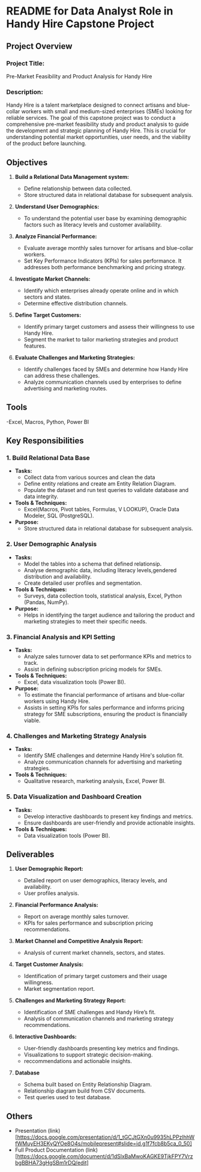 # README for Data Analyst Role in Handy Hire Capstone Project

## Project Overview

### Project Title: 
Pre-Market Feasibility and Product Analysis for Handy Hire

### Description:
Handy Hire is a talent marketplace designed to connect artisans and blue-collar workers with small and medium-sized enterprises (SMEs) looking for reliable services. The goal of this capstone project was to conduct a comprehensive pre-market feasibility study and product analysis to guide the development and strategic planning of Handy Hire. 
This is crucial for understanding potential market opportunities, user needs, and the viability of the product before launching.

## Objectives

1. **Build a Relational Data Management system:**
   - Define relationship between data collected.
   - Store structured data in relational database for subsequent analysis.
2. **Understand User Demographics:**
   - To understand the potential user base by examining demographic factors such as literacy levels and customer availability.

3. **Analyze Financial Performance:**
   - Evaluate average monthly sales turnover for artisans and blue-collar workers.
   - Set Key Performance Indicators (KPIs) for sales performance. It addresses both performance benchmarking and pricing strategy.

4. **Investigate Market Channels:**
   - Identify which enterprises already operate online and in which sectors and states.
   - Determine effective distribution channels.

5. **Define Target Customers:**
   - Identify primary target customers and assess their willingness to use Handy Hire.
   - Segment the market to tailor marketing strategies and product features.

6. **Evaluate Challenges and Marketing Strategies:**
   - Identify challenges faced by SMEs and determine how Handy Hire can address these challenges.
   - Analyze communication channels used by enterprises to define advertising and marketing routes.
## Tools

-Excel, Macros, Python, Power BI

## Key Responsibilities

### 1. Build Relational Data Base
- **Tasks:**
  - Collect data from various sources and clean the data
  - Define entity relations and create am Entity Relation Diagram.
  - Populate the dataset and run test queries to validate database and data integrity.
- **Tools & Techniques:**
   - Excel(Macros, Pivot tables, Formulas, V LOOKUP), Oracle Data Modeler, SQL (PostgreSQL).
- **Purpose:**
   - Store structured data in relational database for subsequent analysis.

### 2. User Demographic Analysis
- **Tasks:**
  - Model the tables into a schema that defined relationsip.
  - Analyse demographic data, including literacy levels,gendered distribution and availability.
  - Create detailed user profiles and segmentation.
- **Tools & Techniques:**
  - Surveys, data collection tools, statistical analysis, Excel, Python (Pandas, NumPy).
- **Purpose:** 
  - Helps in identifying the target audience and tailoring the product and marketing strategies to meet their specific needs.
 

### 3. Financial Analysis and KPI Setting
- **Tasks:**
  - Analyze sales turnover data to set performance KPIs and metrics to track.
  - Assist in defining subscription pricing models for SMEs.
- **Tools & Techniques:**
  - Excel, data visualization tools (Power BI).
- **Purpose:**
  - To estimate the financial performance of artisans and blue-collar workers using Handy Hire.
  - Assists in setting KPIs for sales performance and informs pricing strategy for SME subscriptions, ensuring the product is financially viable.

### 4. Challenges and Marketing Strategy Analysis
- **Tasks:**
  - Identify SME challenges and determine Handy Hire's solution fit.
  - Analyze communication channels for advertising and marketing strategies.
- **Tools & Techniques:**
  - Qualitative research, marketing analysis, Excel, Power BI.
  

### 5. Data Visualization and Dashboard Creation
- **Tasks:**
  - Develop interactive dashboards to present key findings and metrics.
  - Ensure dashboards are user-friendly and provide actionable insights.
- **Tools & Techniques:**
  - Data visualization tools (Power BI).

## Deliverables

1. **User Demographic Report:**
   - Detailed report on user demographics, literacy levels, and availability.
   - User profiles analysis.

2. **Financial Performance Analysis:**
   - Report on average monthly sales turnover.
   - KPIs for sales performance and subscription pricing recommendations.

3. **Market Channel and Competitive Analysis Report:**
   - Analysis of current market channels, sectors, and states.

4. **Target Customer Analysis:**
   - Identification of primary target customers and their usage willingness.
   - Market segmentation report.

5. **Challenges and Marketing Strategy Report:**
   - Identification of SME challenges and Handy Hire’s fit.
   - Analysis of communication channels and marketing strategy recommendations.

6. **Interactive Dashboards:**
   - User-friendly dashboards presenting key metrics and findings.
   - Visualizations to support strategic decision-making.
   - reccommendations and actionable insights.
  
7. **Database**
   - Schema built based on Entity Relationship Diagram.
   - Relationship diagram build from CSV documents.
   - Test queries used to test database.


## Others

- Presentation (link)[https://docs.google.com/presentation/d/1_tGCJtGXn0u9935hLPPzlhhWfWMuyEH3EKyQYOe8O4s/mobilepresent#slide=id.g1f7fcb8b5ca_0_50]
- Full Product Documentation (link)[https://docs.google.com/document/d/1dSlxBaMwoKAGKE9TjkFPY7VrzbgBBHA73gHgSBm1rDQ/edit]
